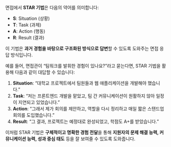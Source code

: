 면접에서 **STAR 기법**은 다음의 약어를 의미합니다:

* **S**: Situation (상황)
* **T**: Task (과제)
* **A**: Action (행동)
* **R**: Result (결과)

이 기법은 **과거 경험을 바탕으로 구조화된 방식으로 답변**할 수 있도록 도와주는 면접 응답 방식입니다.

예를 들어, 면접관이 “팀워크를 발휘한 경험이 있나요?”라고 묻는다면, STAR 기법을 활용해 다음과 같이 대답할 수 있습니다:

1. **Situation**: “대학교 프로젝트에서 팀원들과 웹 애플리케이션을 개발해야 했습니다.”
2. **Task**: “저는 프론트엔드 개발을 맡았고, 팀 간 커뮤니케이션이 원활하지 않아 일정이 지연되고 있었습니다.”
3. **Action**: “그래서 제가 회의를 제안하고, 역할을 다시 정리하고 매일 짧은 스탠드업 회의를 도입했습니다.”
4. **Result**: “그 결과, 프로젝트는 예정대로 완성되었고, 학점도 A+를 받았습니다.”

이처럼 STAR 기법은 **구체적이고 명확한 경험 전달**을 통해 **지원자의 문제 해결 능력, 커뮤니케이션 능력, 성과 중심 태도** 등을 잘 보여줄 수 있도록 도와줍니다.
